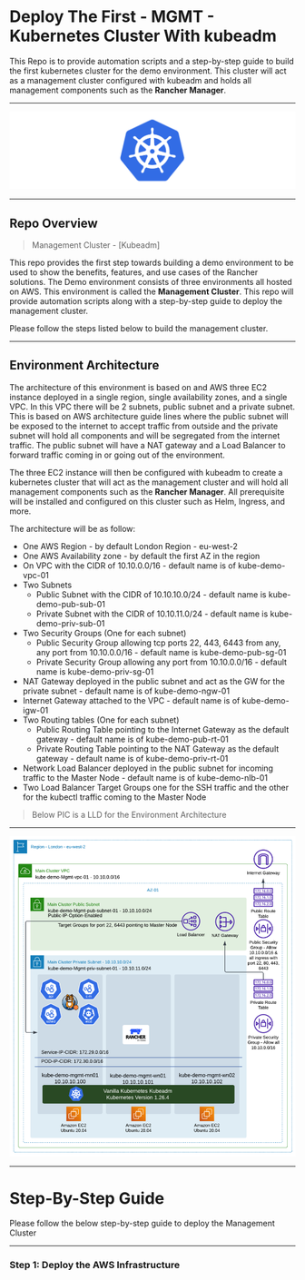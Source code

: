 # Deploy The First - MGMT - Kubernetes Cluster With kubeadm

This Repo is to provide automation scripts and a step-by-step guide to build the first kubernetes cluster for the demo environment. This cluster will act as a management cluster configured with kubeadm and holds all management components such as the **Rancher Manager**.

---

<p align="center">
    <img src="images/KubernetesLogo.png">
</p>

---

## Repo Overview

> Management Cluster - \[Kubeadm\]

This repo provides the first step towards building a demo environment to be used to show the benefits, features, and use cases of the Rancher solutions. The Demo environment consists of three environments all hosted on AWS. This environment is called the **Management Cluster**. This repo will provide automation scripts along with a step-by-step guide to deploy the management cluster.

Please follow the steps listed below to build the management cluster.

---

## Environment Architecture  

The architecture of this environment is based on and AWS three EC2 instance deployed in a single region, single availability zones, and a single VPC. In this VPC there will be 2 subnets, public subnet and a private subnet. This is based on AWS architecture guide lines where the public subnet will be exposed to the internet to accept traffic from outside and the private subnet will hold all components and will be segregated from the internet traffic. The public subnet will have a NAT gateway and a Load Balancer to forward traffic coming in or going out of the environment. 

The three EC2 instance will then be configured with kubeadm to create a kubernetes cluster that will act as the management cluster and will hold all management components such as the **Rancher Manager**. All prerequisite will be installed and configured on this cluster such as Helm, Ingress, and more.

The architecture will be as follow:
* One AWS Region - by default London Region - eu-west-2
* One AWS Availability zone - by default the first AZ in the region
* On VPC with the CIDR of 10.10.0.0/16 - default name is of kube-demo-vpc-01
* Two Subnets
  - Public Subnet with the CIDR of 10.10.10.0/24 - default name is kube-demo-pub-sub-01
  - Private Subnet with the CIDR of 10.10.11.0/24 - default name is kube-demo-priv-sub-01
* Two Security Groups (One for each subnet)
  - Public Security Group allowing tcp ports 22, 443, 6443 from any, any port from 10.10.0.0/16 - default name is kube-demo-pub-sg-01
  - Private Security Group allowing any port from 10.10.0.0/16 - default name is kube-demo-priv-sg-01
* NAT Gateway deployed in the public subnet and act as the GW for the private subnet - default name is of kube-demo-ngw-01
* Internet Gateway attached to the VPC - default name is of kube-demo-igw-01
* Two Routing tables (One for each subnet)
  - Public Routing Table pointing to the Internet Gateway as the default gateway - default name is of kube-demo-pub-rt-01
  - Private Routing Table pointing to the NAT Gateway as the default gateway - default name is of kube-demo-priv-rt-01
* Network Load Balancer deployed in the public subnet for incoming traffic to the Master Node - default name is of kube-demo-nlb-01
* Two Load Balancer Target Groups one for the SSH traffic and the other for the kubectl traffic coming to the Master Node

> Below PIC is a LLD for the Environment Architecture

---

<p align="center">
    <img src="images/LLD-Arch.png">
</p>

---

# Step-By-Step Guide

Please follow the below step-by-step guide to deploy the Management Cluster

---

### Step 1: Deploy the AWS Infrastructure 


